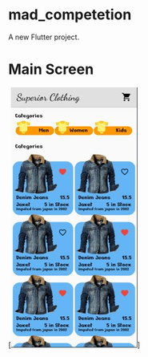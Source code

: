 # mad_competetion

A new Flutter project.

# Main Screen
[![Login Screen](assets/appImages/Capture.JPG)]
